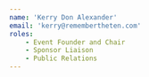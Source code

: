 ```yaml
---
name: 'Kerry Don Alexander'
email: 'kerry@remembertheten.com'
roles:
    - Event Founder and Chair
    - Sponsor Liaison
    - Public Relations
---
```

